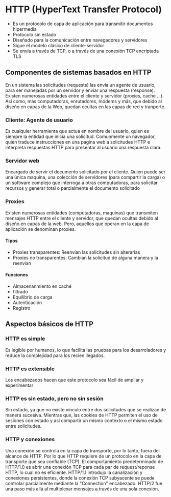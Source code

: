 # HTTP (HyperText Transfer Protocol)
- Es un protocolo de capa de aplicación para transmitir documentos hipermedia
- Protocolo sin estado
- Diseñado para la comunicación entre navegadores y servidores
- Sigue el modelo clásico de cliente-servidor
- Se envía a través de TCP, o a través de una conexión TCP encriptada TLS

## Componentes de sistemas basados en HTTP
En un sistema las solicitudes (requests) las envía un agente de usuario, para ser
manejadas por un servidor y enviar una respuesta (response).
Existen numerosas entidades entre el cliente y servidor (proxies, cache ...). Así como,
más computadoras, enrutadores, módems y más, que debido al diseño en capas de la Web,
quedan ocultas en las capas de red y tranporte.
### Cliente: Agente de usuario
Es cualquier herramienta que actua en nombre del usuario, quien es siempre la entidad
que inicia una solicitud.
Comunmente un navegador, quien traduce instrucciones en una pagina web a solicitudes HTTP
e interpreta respuestas HTTP para presentar al usuario una respuesta clara.
### Servidor web
Encargado de servir el documento solicitado por el cliente. Quien puede ser una única
maquina, una colección de servidores (para compartir la carga) o un software complejo que
interroga a otras computadoras, para solicitar recursos y generar total o parcialmente el
documento solicitado
### Proxies
Existen numerosas entidades (computadoras, maquinas) que transmiten mensajes HTTP entre
el cliente y servidor, que quedan ocultas debido al diseño en capas de la web. Pero,
aquellos que operan en la capa de aplicación se denominan proxies.
#### Tipos
- Proxies transparentes: Reenvían las solicitudes sin alterarlas
- Proxies no transparentes: Cambian la solicitud de alguna manera y la reenvían
#### Funciones
- Almacenanmiento en caché
- filtrado
- Equilibrio de carga
- Autenticación
- Registro

## Aspectos básicos de HTTP
### HTTP es simple
Es legible por humanos, lo que facilita las pruebas para los desarroladores y reduce
la complejidad para los recien llegados.
### HTTP es extensible
Los encabezados hacen que este protocolo sea fácil de ampliar y experimentar
### HTTP es sin estado, pero no sin sesión
Sin estado, ya que no existe vinculo entre dos solicitudes que se realizan de manera
sucesiva. Mientras que, las cookies de HTTP permiten el uso de sesiones con estado y
así compartir un mismo contexto o el mismo estado entre solicitudes.
### HTTP y conexiones
Una conexión se controla en la capa de transporte, por lo tanto, fuera del alcance
de HTTP. Por lo que HTTP requiere de un protocolo en la capa de transporte que sea
confiable (TCP).
El comportamiento predeterminado de HTTP/1.0 es abrir una conexión TCP para cada par
de request/reponse HTTP, lo cual no es eficiente.
HTTP/1.1 introdujo la canalización y conexiones persistentes, donde la conexión TCP
subyacente se puede controlar parcialmente mediante la "Connection" encabezado.
HTTP/2 fue una paso más allá al multiplexar mensajes a través de una sola conexión.
